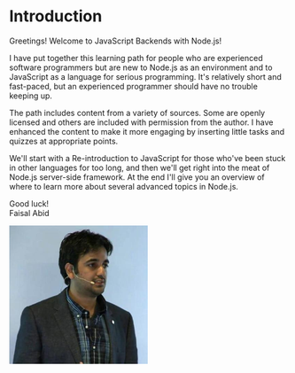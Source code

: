# Introduction

Greetings!  Welcome to JavaScript Backends with Node.js!

I have put together this learning path for people who are experienced software programmers but are new to Node.js as an environment and to JavaScript as a language for serious programming. It's relatively short and fast-paced, but an experienced programmer should have no trouble keeping up.

The path includes content from a variety of sources. Some are openly licensed and others are included with permission from the author. I have enhanced the content to make it more engaging by inserting little tasks and quizzes at appropriate points.

We'll start with a Re-introduction to JavaScript for those who've been stuck in other languages for too long, and then we'll get right into the meat of Node.js server-side framework. At the end I'll give you an overview of where to learn more about several advanced topics in Node.js.

Good luck!  
Faisal Abid

<img src="https://raw.githubusercontent.com/outlearn-content/node-path/master/assets/faisalabid.jpg" alt="Faisal Abid" style="width:250px;height:250px" align="left">
